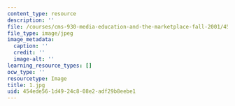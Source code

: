 ```yaml
---
content_type: resource
description: ''
file: /courses/cms-930-media-education-and-the-marketplace-fall-2001/454ede561d4924c808e2adf29b8eebe1_1.jpg
file_type: image/jpeg
image_metadata:
  caption: ''
  credit: ''
  image-alt: ''
learning_resource_types: []
ocw_type: ''
resourcetype: Image
title: 1.jpg
uid: 454ede56-1d49-24c8-08e2-adf29b8eebe1
---
```


